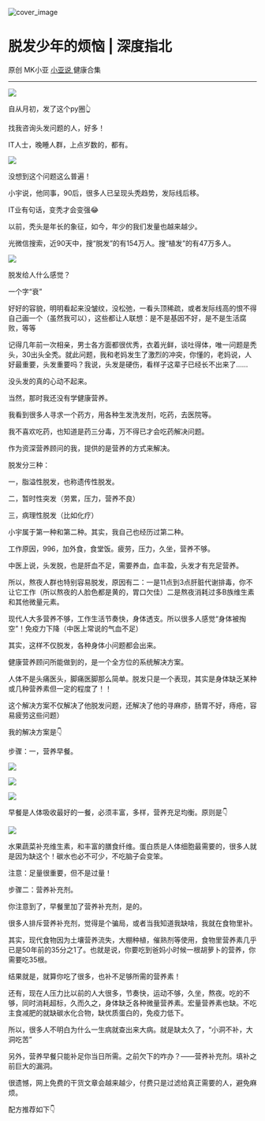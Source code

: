 ![cover_image](https://mmbiz.qlogo.cn/mmbiz_jpg/A8SKDch4cJH21wHpOcULZhs2UPMhMOCorzymvt4DialBicC1TDKFnSDN7AbCDiazMd7lJ6R0U6U4iama5icjBKuzvBA/0?wx_fmt=jpeg)

#  脱发少年的烦恼 | 深度指北

原创  MK小亚  [ 小亚说 ](https://mp.weixin.qq.com/mp/appmsgalbum?__biz=MzUxNDAwNTk0MQ==&action=getalbum&album_id=1708249854717526017#wechat_redirect) 健康合集

__ _ _ _ _

  

![](https://mmbiz.qpic.cn/mmbiz_jpg/A8SKDch4cJH21wHpOcULZhs2UPMhMOCooy3HnmibSy4NdhiatU3GxjvTvLXicQLkWa91MkZiaEqdoRWTkSrjLd3YfA/640?wx_fmt=jpeg)

自从月初，发了这个py圈👆

找我咨询头发问题的人，好多！

IT人士，晚睡人群，上点岁数的，都有。

![](https://mmbiz.qpic.cn/mmbiz_jpg/A8SKDch4cJH21wHpOcULZhs2UPMhMOCoPUMV5ApQ1huFvK7kHO1NWAZ0NJeWoicaheVI1LX4A50styg8AmuXJvg/640?wx_fmt=jpeg)

没想到这个问题这么普遍！

  

小宇说，他同事，90后，很多人已呈现头秃趋势，发际线后移。

IT业有句话，变秃才会变强😂

  

以前，秃头是年长的象征，如今，年少的我们发量也越来越少。

  

光微信搜索，近90天中，搜“脱发”的有154万人。搜“植发”的有47万多人。

  

![](https://mmbiz.qpic.cn/mmbiz_jpg/A8SKDch4cJH21wHpOcULZhs2UPMhMOCoGLBJMKvYibiaAACIpEcgJLKnT75vZ8T63CJyiccUbiblCibuAy6zF554IRQ/640?wx_fmt=jpeg)

脱发给人什么感觉？

  

一个字“衰”

  

好好的容貌，明明看起来没皱纹，没松弛，一看头顶稀疏，或者发际线高的恨不得自己画一个（虽然我可以），这些都让人联想：是不是基因不好，是不是生活腐败，等等

  

记得几年前一次相亲，男士各方面都很优秀，衣着光鲜，谈吐得体，唯一问题是秃头，30出头全秃。就此问题，我和老妈发生了激烈的冲突，你懂的，老妈说，人好最重要，头发重要吗？我说，头发是硬伤，看样子这辈子已经长不出来了……

  

没头发的真的心动不起来。

  

当然，那时我还没有学健康营养。

  

我看到很多人寻求一个药方，用各种生发洗发剂，吃药，去医院等。

我不喜欢吃药，也知道是药三分毒，万不得已才会吃药解决问题。

作为资深营养顾问的我，提供的是营养的方式来解决。

  

脱发分三种：

一，脂溢性脱发，也称遗传性脱发。

二，暂时性突发（劳累，压力，营养不良）

三，病理性脱发（比如化疗）

小宇属于第一种和第二种。其实，我自己也经历过第二种。

  

工作原因，996，加外食，食堂饭。疲劳，压力，久坐，营养不够。

  

中医上说，头发脱，也是肝血不足，需要养血，血丰盈，头发才有充足营养。

  

所以，熬夜人群也特别容易脱发，原因有二：一是11点到3点肝脏代谢排毒，你不让它工作（所以熬夜的人脸色都是黄的，胃口欠佳）二是熬夜消耗过多B族维生素和其他微量元素。

  

现代人大多营养不够，工作生活节奏快，身体透支。所以很多人感觉“身体被掏空”！免疫力下降（中医上常说的气血不足）

  

其实，这样不仅脱发，各种身体小问题都会出来。

  

健康营养顾问所能做到的，是一个全方位的系统解决方案。

  

人体不是头痛医头，脚痛医脚那么简单。脱发只是一个表现，其实是身体缺乏某种或几种营养素但一定的程度了！！

  

这个解决方案不仅解决了他脱发问题，还解决了他的寻麻疹，肠胃不好，痔疮，容易疲劳这些问题）

  

我的解决方案是👇

步骤：一，营养早餐。

  

![](https://mmbiz.qpic.cn/mmbiz_jpg/A8SKDch4cJH21wHpOcULZhs2UPMhMOCoiboZcUDkyz2J8j5lkxS4CjPjsV05AEaJdcmibqeKbMo2fXo269G5X3tg/640?wx_fmt=jpeg)

![](https://mmbiz.qpic.cn/mmbiz_jpg/A8SKDch4cJH21wHpOcULZhs2UPMhMOCow5xU54SOV5Q6LwVMOvQcRDMBHdSyEnoOBiagM2XdKR2WDoNK3uXQuWQ/640?wx_fmt=jpeg)

![](https://mmbiz.qpic.cn/mmbiz_jpg/A8SKDch4cJH21wHpOcULZhs2UPMhMOCoJAiaeFZotQicPN6k54zaN7BaVd2zgV1WMzcjKiaZLtVI2Mtf2ibzC7xibPA/640?wx_fmt=jpeg)

  

早餐是人体吸收最好的一餐，必须丰富，多样，营养充足均衡。原则是👇

  

![](https://mmbiz.qpic.cn/mmbiz_jpg/A8SKDch4cJH21wHpOcULZhs2UPMhMOConphsEDqGuk8rpZ6mhTpDVCa25iaD2UEN1hX1ktxSPaicKibSEmMDib9icQg/640?wx_fmt=jpeg)

  

水果蔬菜补充维生素，和丰富的膳食纤维。蛋白质是人体细胞最需要的，很多人就是因为缺这个！碳水也必不可少，不吃脑子会变笨。

  

注意：足量很重要，但不是过量！

步骤二：营养补充剂。

你注意到了，早餐里加了营养补充剂，是的。

很多人排斥营养补充剂，觉得是个骗局，或者当我知道我缺啥，我就在食物里补。

  

其实，现代食物因为土壤营养流失，大棚种植，催熟剂等使用，食物里营养素几乎已是50年前的35分之1了。也就是说，你要吃到爸妈小时候一根胡萝卜的营养，你需要吃35根。

  

结果就是，就算你吃了很多，也补不足够所需的营养素！

  

还有，现在人压力比以前的人大很多，节奏快，运动不够，久坐，熬夜。吃的不够，同时消耗超标，久而久之，身体缺乏各种微量营养素。宏量营养素也缺。不吃主食减肥的就缺碳水化合物，缺优质蛋白的，免疫力低下。

  

所以，很多人不明白为什么一生病就查出来大病。就是缺太久了，“小洞不补，大洞吃苦”

  

另外，营养早餐只能补足你当日所需。之前欠下的咋办？——营养补充剂。填补之前巨大的漏洞。

  

很遗憾，网上免费的干货文章会越来越少，付费只是过滤给真正需要的人，避免麻烦。

  

配方推荐如下👇
